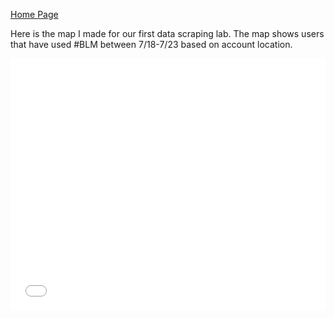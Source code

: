 [Home Page](index.md)

Here is the map I made for our first data scraping lab. The map shows users that have used #BLM between 7/18-7/23 based on account location.

<style>.embed-container {position: relative; padding-bottom: 80%; height: 0; max-width: 100%;} .embed-container iframe, .embed-container object, .embed-container iframe{position: absolute; top: 0; left: 0; width: 100%; height: 100%;} small{position: absolute; z-index: 40; bottom: 0; margin-bottom: -15px;}</style><div class="embed-container"><iframe width="500" height="400" frameborder="0" scrolling="no" marginheight="0" marginwidth="0" title="BLM Hashtag Use 7/18 - 7/23" src="//lu.maps.arcgis.com/apps/Embed/index.html?webmap=def3b1e1043d4ea2a393ac796f6bfcb8&extent=-174.2815,4.4244,-53.1683,63.7588&zoom=true&previewImage=false&scale=true&disable_scroll=true&theme=light"></iframe></div>
